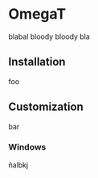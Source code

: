 # OmegaT

blabal bloody bloody bla

## Installation

foo

## Customization

bar

### Windows

ñalbkj
